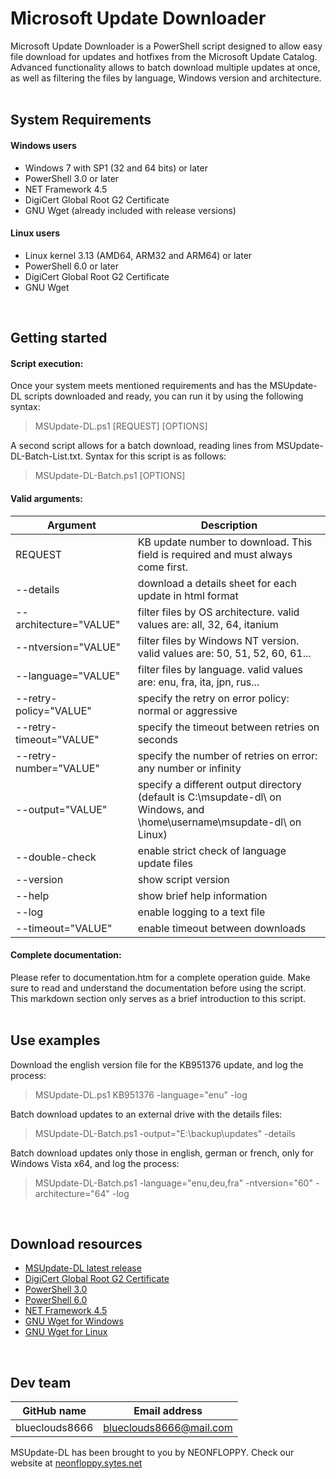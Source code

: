 # Microsoft Update Downloader

Microsoft Update Downloader is a PowerShell script designed to allow easy file download for updates and hotfixes from the Microsoft Update Catalog. Advanced functionality allows to batch download multiple updates at once, as well as filtering the files by language, Windows version and architecture.
<br />
<br />

## System Requirements

#### Windows users
- Windows 7 with SP1 (32 and 64 bits) or later
- PowerShell 3.0 or later
- NET Framework 4.5
- DigiCert Global Root G2 Certificate
- GNU Wget (already included with release versions)

#### Linux users
- Linux kernel 3.13 (AMD64, ARM32 and ARM64) or later
- PowerShell 6.0 or later
- DigiCert Global Root G2 Certificate
- GNU Wget
<br />

## Getting started
#### Script execution:
Once your system meets mentioned requirements and has the MSUpdate-DL scripts downloaded and ready, you can run it by using the following syntax:
> MSUpdate-DL.ps1 [REQUEST] [OPTIONS]

A second script allows for a batch download, reading lines from MSUpdate-DL-Batch-List.txt. Syntax for this script is as follows:
> MSUpdate-DL-Batch.ps1 [OPTIONS]

#### Valid arguments:
Argument | Description
--- | ---
REQUEST&nbsp;&nbsp;&nbsp;&nbsp;&nbsp;&nbsp;&nbsp;&nbsp;&nbsp;&nbsp;&nbsp;&nbsp;&nbsp;&nbsp;&nbsp;&nbsp;&nbsp;&nbsp;&nbsp;&nbsp;&nbsp;&nbsp;&nbsp;&nbsp;| KB update number to download. This field is required and must always come first.
--details | download a details sheet for each update in html format
--architecture="VALUE" | filter files by OS architecture. valid values are: all, 32, 64, itanium
--ntversion="VALUE" | filter files by Windows NT version. valid values are: 50, 51, 52, 60, 61...
--language="VALUE" | filter files by language. valid values are: enu, fra, ita, jpn, rus...
--retry-policy="VALUE" | specify the retry on error policy: normal or aggressive
--retry-timeout="VALUE" | specify the timeout between retries on seconds
--retry-number="VALUE" | specify the number of retries on error: any number or infinity
--output="VALUE" | specify a different output directory (default is C:\msupdate-dl\ on Windows, and \home\username\msupdate-dl\ on Linux)
--double-check | enable strict check of language update files
--version | show script version
--help | show brief help information
--log | enable logging to a text file
--timeout="VALUE" | enable timeout between downloads

#### Complete documentation:
Please refer to documentation.htm for a complete operation guide. Make sure to read and understand the documentation before using the script. This markdown section only serves as a brief introduction to this script.
<br />
<br />


## Use examples

Download the english version file for the KB951376 update, and log the process:
> MSUpdate-DL.ps1 KB951376 -language="enu" -log

Batch download updates to an external drive with the details files:
> MSUpdate-DL-Batch.ps1 -output="E:\backup\updates\" -details

Batch download updates only those in english, german or french, only for Windows Vista x64, and log the process:
> MSUpdate-DL-Batch.ps1 -language="enu,deu,fra" -ntversion="60" -architecture="64" -log

<br />


## Download resources

- [MSUpdate-DL latest release](https://github.com/blueclouds8666/msupdate-dl/releases/latest)
- [DigiCert Global Root G2 Certificate](https://cacerts.digicert.com/DigiCertGlobalRootG2.crt)
- [PowerShell 3.0](https://www.microsoft.com/en-us/download/details.aspx?id=34595)
- [PowerShell 6.0](https://github.com/PowerShell/PowerShell/releases/tag/v6.0.0)
- [NET Framework 4.5](https://www.microsoft.com/en-US/download/details.aspx?id=40779)
- [GNU Wget for Windows](https://eternallybored.org/misc/wget/)
- [GNU Wget for Linux](https://www.gnu.org/software/wget/)

<br />


## Dev team

GitHub name | Email address
--- | ---
blueclouds8666 | blueclouds8666@mail.com 

MSUpdate-DL has been brought to you by NEONFLOPPY. Check our website at [neonfloppy.sytes.net](http://neonfloppy.sytes.net)

<br />
 
